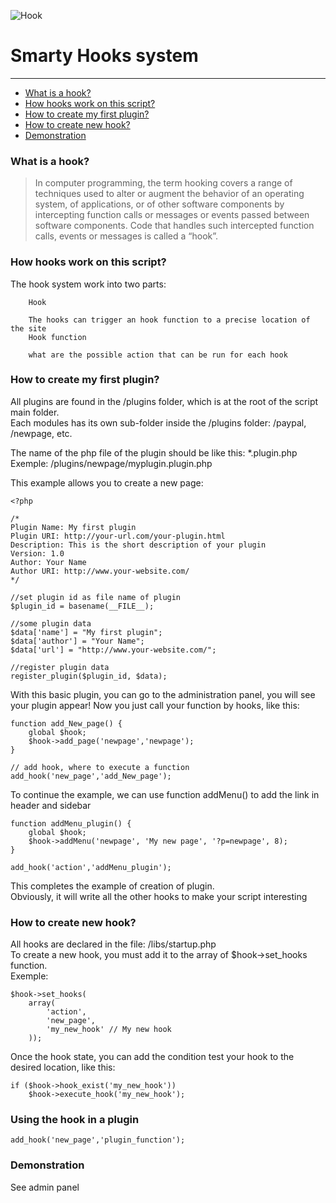 ![Hook](https://i.imgur.com/5VqpZZL.png) 

Smarty Hooks system
=============

* * *

*   [What is a hook?](#what-is-a-hook "What is a hook?")
*   [How hooks work on this script?](#how-hooks-work-on-this-script "How hooks work on this script?")
*   [How to create my first plugin?](#how-to-create-my-first-plugin "How to create my first plugin?")
*   [How to create new hook?](#how-to-create-new-hook "How to create new hook?")
*   [Demonstration](#demonstration "Demonstration")

### What is a hook? ###

> In computer programming, the term hooking covers a range of techniques used to alter or augment the behavior of an operating system, of applications, or of other software components by intercepting function calls or messages or events passed between software components. Code that handles such intercepted function calls, events or messages is called a “hook”.

### How hooks work on this script? ###

The hook system work into two parts:

        Hook

        The hooks can trigger an hook function to a precise location of the site
        Hook function

        what are the possible action that can be run for each hook

### How to create my first plugin? ###

All plugins are found in the /plugins folder, which is at the root of the script main folder.  
Each modules has its own sub-folder inside the /plugins folder: /paypal, /newpage, etc.  

The name of the php file of the plugin should be like this: *.plugin.php  
Exemple: /plugins/newpage/myplugin.plugin.php  

This example allows you to create a new page:

    <?php

    /*
    Plugin Name: My first plugin
    Plugin URI: http://your-url.com/your-plugin.html
    Description: This is the short description of your plugin
    Version: 1.0
    Author: Your Name
    Author URI: http://www.your-website.com/
    */

    //set plugin id as file name of plugin
    $plugin_id = basename(__FILE__);

    //some plugin data
    $data['name'] = "My first plugin";
    $data['author'] = "Your Name";
    $data['url'] = "http://www.your-website.com/";

    //register plugin data
    register_plugin($plugin_id, $data);

With this basic plugin, you can go to the administration panel, you will see your plugin appear!
Now you just call your function by hooks, like this:

    function add_New_page() {
	    global $hook;
	    $hook->add_page('newpage','newpage');
    }

    // add hook, where to execute a function
    add_hook('new_page','add_New_page');


To continue the example, we can use function addMenu() to add the link in header and sidebar

    function addMenu_plugin() {
	    global $hook;
	    $hook->addMenu('newpage', 'My new page', '?p=newpage', 8); 
    }

    add_hook('action','addMenu_plugin');


This completes the example of creation of plugin.  
Obviously, it will write all the other hooks to make your script interesting  

### How to create new hook? ###

All hooks are declared in the file: /libs/startup.php  
To create a new hook, you must add it to the array of $hook->set_hooks function.  
Exemple:

    $hook->set_hooks(
    	array(
    		'action',
    		'new_page',
    		'my_new_hook' // My new hook
    	));


Once the hook state, you can add the condition test your hook to the desired location, like this:

    if ($hook->hook_exist('my_new_hook'))
    	$hook->execute_hook('my_new_hook'); 


### Using the hook in a plugin ###

    add_hook('new_page','plugin_function');


### Demonstration ###

See admin panel

 
